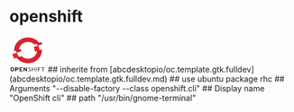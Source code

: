 # openshift
<img src='icons/openshift.svg' height='64px' width='64px'>
## inherite from
[abcdesktopio/oc.template.gtk.fulldev](abcdesktopio/oc.template.gtk.fulldev.md)
## use ubuntu package
rhc
## Arguments
"--disable-factory --class openshift.cli"
## Display name
"OpenShift cli"
## path
"/usr/bin/gnome-terminal"
